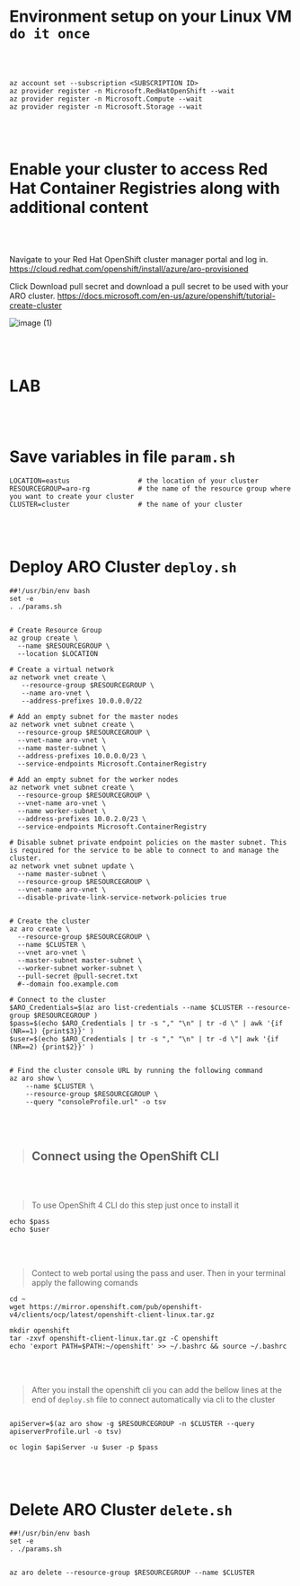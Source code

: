 
# Environment setup on your Linux VM `do it once`
<br /><br />


```
az account set --subscription <SUBSCRIPTION ID>
az provider register -n Microsoft.RedHatOpenShift --wait
az provider register -n Microsoft.Compute --wait
az provider register -n Microsoft.Storage --wait
```

<br /><br />



# Enable your cluster to access Red Hat Container Registries along with additional content
<br /><br />



Navigate to your Red Hat OpenShift cluster manager portal and log in.
https://cloud.redhat.com/openshift/install/azure/aro-provisioned

Click Download pull secret and download a pull secret to be used with your ARO cluster.
https://docs.microsoft.com/en-us/azure/openshift/tutorial-create-cluster

![image (1)](\pics\Capture.JPG)





<br /><br />


# LAB
<br /><br />

# Save variables in file `param.sh`
```
LOCATION=eastus                 # the location of your cluster
RESOURCEGROUP=aro-rg            # the name of the resource group where you want to create your cluster
CLUSTER=cluster                 # the name of your cluster
```


<br /><br />


# Deploy ARO Cluster `deploy.sh`

```
##!/usr/bin/env bash
set -e
. ./params.sh


# Create Resource Group
az group create \
  --name $RESOURCEGROUP \
  --location $LOCATION

# Create a virtual network
az network vnet create \
   --resource-group $RESOURCEGROUP \
   --name aro-vnet \
   --address-prefixes 10.0.0.0/22

# Add an empty subnet for the master nodes
az network vnet subnet create \
  --resource-group $RESOURCEGROUP \
  --vnet-name aro-vnet \
  --name master-subnet \
  --address-prefixes 10.0.0.0/23 \
  --service-endpoints Microsoft.ContainerRegistry

# Add an empty subnet for the worker nodes
az network vnet subnet create \
  --resource-group $RESOURCEGROUP \
  --vnet-name aro-vnet \
  --name worker-subnet \
  --address-prefixes 10.0.2.0/23 \
  --service-endpoints Microsoft.ContainerRegistry

# Disable subnet private endpoint policies on the master subnet. This is required for the service to be able to connect to and manage the cluster.
az network vnet subnet update \
  --name master-subnet \
  --resource-group $RESOURCEGROUP \
  --vnet-name aro-vnet \
  --disable-private-link-service-network-policies true


# Create the cluster
az aro create \
  --resource-group $RESOURCEGROUP \
  --name $CLUSTER \
  --vnet aro-vnet \
  --master-subnet master-subnet \
  --worker-subnet worker-subnet \
  --pull-secret @pull-secret.txt
  #--domain foo.example.com

# Connect to the cluster
$ARO_Credentials=$(az aro list-credentials --name $CLUSTER --resource-group $RESOURCEGROUP )
$pass=$(echo $ARO_Credentials | tr -s "," "\n" | tr -d \" | awk '{if (NR==1) {print$3}}' )
$user=$(echo $ARO_Credentials | tr -s "," "\n" | tr -d \"| awk '{if (NR==2) {print$2}}' )


# Find the cluster console URL by running the following command
az aro show \
    --name $CLUSTER \
    --resource-group $RESOURCEGROUP \
    --query "consoleProfile.url" -o tsv

```

<br /><br />

> ## Connect using the OpenShift CLI


<br /><br />

> To use OpenShift 4 CLI do this step just once to install it
```
echo $pass
echo $user
```

<br /><br />

>Contect to web portal using the pass and user. Then in your terminal apply the fallowing comands
```
cd ~
wget https://mirror.openshift.com/pub/openshift-v4/clients/ocp/latest/openshift-client-linux.tar.gz

mkdir openshift
tar -zxvf openshift-client-linux.tar.gz -C openshift
echo 'export PATH=$PATH:~/openshift' >> ~/.bashrc && source ~/.bashrc

```

<br /><br />

> After you install the openshift cli  you can add the bellow lines at the end of `deploy.sh` file to connect automatically via cli to the cluster

```

apiServer=$(az aro show -g $RESOURCEGROUP -n $CLUSTER --query apiserverProfile.url -o tsv)

oc login $apiServer -u $user -p $pass
```

<br /><br />


# Delete ARO Cluster `delete.sh`

```
##!/usr/bin/env bash
set -e
. ./params.sh


az aro delete --resource-group $RESOURCEGROUP --name $CLUSTER
```